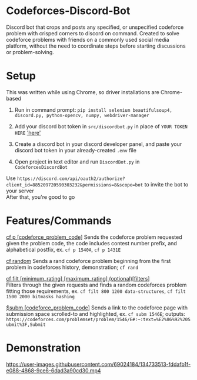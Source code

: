 # Codeforces-Discord-Bot
Discord bot that crops and posts any specified, or unspecified codeforce problem with crisped corners to discord on command. Created to solve codeforce problems with friends on a commonly used social media platform, without the need to coordinate steps before starting discussions or problem-solving.

# Setup
This was written while using Chrome, so driver installations are Chrome-based
1. Run in command prompt: `pip install selenium beautifulsoup4, discord.py, python-opencv, numpy, webdriver-manager`
2. Add your discord bot token in `src/discordbot.py` in place of `YOUR TOKEN HERE` ['here'](https://github.com/khyreek/CFScord-Bot/blob/master/src/discordbot.py#L79)
   
4. Create a discord bot in your discord developer panel, and paste your discord bot token in your already-created `.env` file
5. Open project in text editor and run `DiscordBot.py` in `CodeforcesDiscordBot`

Use `https://discord.com/api/oauth2/authorize?client_id=885209720590303232&permissions=8&scope=bot` to invite the bot to your server  
After that, you're good to go


# Features/Commands
<ins>cf p [codeforce_problem_code]</ins>
Sends the codeforce problem requested given the problem code, the code includes contest number prefix, and alphabetical postfix, ex. `cf p 1540A`, `cf p 1431E`

<ins>cf random</ins>
Sends a rand codeforce problem beginning from the first problem in codeforces history, demonstration; `cf rand`

<ins>cf filt [minimum_rating] [maximum_rating] (optional)[filters]</ins>  
Filters through the given requests and finds a random codeforces problem fitting those requirements, ex. `cf filt 800 1200 data-structures`, `cf filt 1500 2000 bitmasks hashing`
 
<ins>$subm [codeforce_problem_code]</ins> 
Sends a link to the codeforce page with submission space scrolled-to and highlighted, ex. `cf subm 1546E`; outputs: `https://codeforces.com/problemset/problem/1546/E#:~:text=%E2%86%92%20Submit%3F,Submit`

 
# Demonstration
https://user-images.githubusercontent.com/69024184/134733513-fddafb1f-e088-4868-9ce6-6dad3a90cd30.mp4

